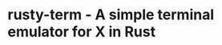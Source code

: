 rusty-term - A simple terminal emulator for X in Rust
=====================================================
